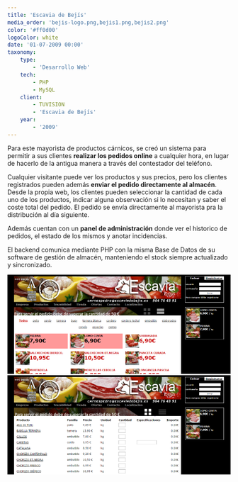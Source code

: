 ```yaml
---
title: 'Escavia de Bejís'
media_order: 'bejis-logo.png,bejis1.png,bejis2.png'
color: '#ff0d00'
logoColor: white
date: '01-07-2009 00:00'
taxonomy:
    type:
        - 'Desarrollo Web'
    tech:
        - PHP
        - MySQL
    client:
        - TUVISION
        - 'Escavia de Bejís'
    year:
        - '2009'
---
```


Para este mayorista de productos cárnicos, se creó un sistema para permitir a sus clientes **realizar los pedidos online** a cualquier hora, en lugar de hacerlo de la antigua manera a través del contestador del teléfono.

Cualquier visitante puede ver los productos y sus precios, pero los clientes registrados pueden además **enviar el pedido directamente al almacén**. Desde la propia web, los clientes pueden seleccionar la cantidad de cada uno de los productos, indicar alguna observación si lo necesitan y saber el coste total del pedido. El pedido se envía directamente al mayorista pra la distribución al día siguiente.

Además cuentan con un **panel de administración** donde ver el historico de pedidos, el estado de los mismos y anotar incidencias.

El backend comunica mediante PHP con la misma Base de Datos de su software de gestión de almacén, manteniendo el stock siempre actualizado y sincronizado.

![Vista de las ofertas y productos](bejis1.png)
![Lista para hacer el pedido](bejis2.png)
